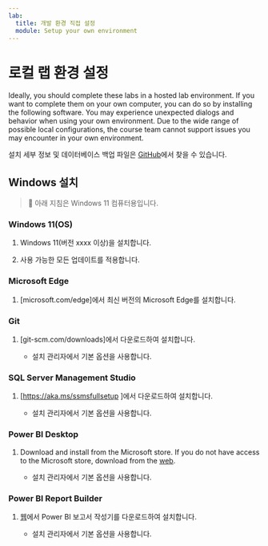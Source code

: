 ```yaml
---
lab:
  title: 개발 환경 직접 설정
  module: Setup your own environment
---
```


# <a name="setup-local-lab-environment"></a>로컬 랩 환경 설정

Ideally, you should complete these labs in a hosted lab environment. If you want to complete them on your own computer, you can do so by installing the following software. You may experience unexpected dialogs and behavior when using your own environment. Due to the wide range of possible local configurations, the course team cannot support issues you may encounter in your own environment.

설치 세부 정보 및 데이터베이스 백업 파일은 [GitHub](https://github.com/MicrosoftLearning/DP-500-Azure-Data-Analyst/tree/main/Allfiles/00-Setup)에서 찾을 수 있습니다.

## <a name="windows-installation"></a>Windows 설치

> &#128221; 아래 지침은 Windows 11 컴퓨터용입니다.

### <a name="windows-11-os"></a>Windows 11(OS)

1. Windows 11(버전 xxxx 이상)을 설치합니다.

2. 사용 가능한 모든 업데이트를 적용합니다.

### <a name="microsoft-edge"></a>Microsoft Edge

1. [microsoft.com/edge]에서 최신 버전의 Microsoft Edge를 설치합니다.

### <a name="git"></a>Git

1. [git-scm.com/downloads]에서 다운로드하여 설치합니다.

    - 설치 관리자에서 기본 옵션을 사용합니다.

### <a name="sql-server-management-studio"></a>SQL Server Management Studio

1. [https://aka.ms/ssmsfullsetup ]에서 다운로드하여 설치합니다.

    - 설치 관리자에서 기본 옵션을 사용합니다.

### <a name="power-bi-desktop"></a>Power BI Desktop

1. Download and install from the Microsoft store. If you do not have access to the Microsoft store, download from the <bpt id="p1">[</bpt>web<ept id="p1">](https://www.microsoft.com/download/details.aspx?id=58494)</ept>.

    - 설치 관리자에서 기본 옵션을 사용합니다.

### <a name="power-bi-report-builder"></a>Power BI Report Builder

1. [웹](https://www.microsoft.com/download/details.aspx?id=58158)에서 Power BI 보고서 작성기를 다운로드하여 설치합니다.

    - 설치 관리자에서 기본 옵션을 사용합니다.
